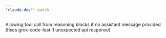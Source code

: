 ```yaml
---
"claude-dev": patch
---
```


Allowing tool call from reasoning blocks if no assistant message provided (fixes grok-code-fast-1 unexpected api response)
